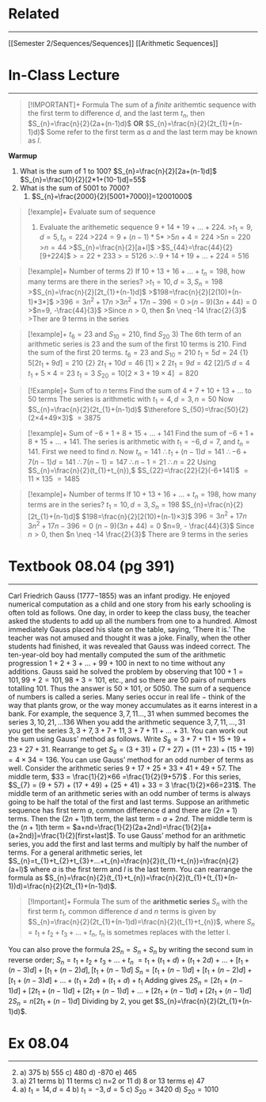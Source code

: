 # Related
---
[[Semester 2/Sequences/Sequences]]
[[Arithmetic Sequences]]
# In-Class Lecture
---
> [!IMPORTANT]+ Formula
> The sum of a *finite* arithemtic sequence with the first term to difference $d$, and the last term $t_{n}$, then
> $S_{n}=\frac{n}{2}(2a+(n-1)d)$
> **OR**
> $S_{n}=\frac{n}{2}(2t_{1}+(n-1)d)$
> Some refer to the first term as $a$ and the last term may be known as $l$.

**Warmup**
1) What is the sum of 1 to 100?
	$S_{n}=\frac{n}{2}[2a+(n-1)d]$
	$S_{n}=\frac{10}{2}[2*1+(10-1)d]=55$
2) What is the sum of 5001 to 7000?
	1) $S_{n}=\frac{2000}{2}[5001+7000)]=12001000$

>[!example]+ Evaluate sum of sequence
>1) Evaluate the arithemetic sequence $9+14+19+…+224$.
	>$t_{1}=9, d=5, t_{n}=224$
		>$224=9+(n-1)*5*$
	>$5n+4=224$
		>$5n=220$
		>$n=44$
	>$S_{n}=\frac{n}{2}[a+l]$
		>$S_{44}=\frac{44}{2}[9+224]$
		>$=22+233$
		>$=5126$
	>$\therefore 9+14+19+...+224=516$
	
>[!example]+ Number of terms
>2) If $10+13+16+...+t_{n}=198$, how many terms are there in the series?
	>$t_{1}=10, d=3, S_{n}=198$
	>$S_{n}=\frac{n}{2}[2t_{1}+(n-1)d]$
	>$198=\frac{n}{2}[2(10)+(n-1)*3*]$
	>$396=3n^{2}+17n$
	>$3n^{2}+17n-396=0$
	>$(n-9)(3n+44)=0$
	>$n=9, -\frac{44}{3}$
	>Since $n>0$, then $n \neq -14 \frac{2}{3}$
	>Ther are 9 terms in the series

>[!example]+ $t_{6}=23$ and $S_{10}=210$, find $S_{20}$
>3) The 6th term of an arithmetic series is $23$ and the sum of the first 10 terms is $210$. Find the sum of the first 20 terms.
>$t_{6}=23$ and $S_{10}=210$
>$t_{1}=5d=24$ {1}
>$5[2t_{1}+9d]=210$ {2}
>$2t_{1}+10d=46$ $[1]×2$
>$2t_{1}=9d=42$ $[2]/5$
>$d=4$
>$t_{1}+5×4=23$
>$t_{1}=3$
>$S_{20}=10[2×3+19×4]$
>$=820$

>[!Example]+ Sum of to $n$ terms
>Find the sum of $4+7+10+13+...$ to $50$ terms
>The series is arithmetic with $t_{1}=4, d=3, n=50$
>Now $S_{n}=\frac{n}{2}(2t_{1}+(n-1)d)$
>$\therefore S_{50}=\frac{50}{2}(2×4+49×3)$
>$=3875$

>[!example]+ Sum of $-6+1+8+15+…+141$
>Find the sum of $-6+1+8+15+...+141$.
>The series is arithmetic with $t_{1}=-6, d=7,$ and $t_{n}=141$.
>First we need to find $n$.
>Now $t_{n}=141$
>$\therefore t_{1}+(n-1)d=141$
>$\therefore -6+7(n-1)d=141$
>$\therefore 7(n-1)=147$
>$\therefore n-1=21$
>$\therefore n=22$
>Using $S_{n}=\frac{n}{2}(t_{1}+t_{n}),$
>$S_{22}=\frac{22}{2}(-6+141)$
>$=11×135$
>$=1485$

>[!example]+ Number of terms
>If $10+13+16+...+t_{n}=198$, how many terms are in the series?
>$t_{1}=10, d=3, S_{n}=198$
>$S_{n}=\frac{n}{2}[2t_{1}+(n-1)d]$
>$198=\frac{n}{2}[2(10)+(n-1)×3]$
>$396=3n^{2}+17n$
>$3n^{2}+17n-396=0$
>$(n-9)(3n+44)=0$
>$n=9, - \frac{44}{3}$
>Since $n>0$, then $n \neq -14 \frac{2}{3}$
>There are 9 terms in the series
# Textbook 08.04 (pg 391)
---
Carl Friedrich Gauss (1777−1855) was an infant prodigy. He enjoyed numerical computation as a child and one story from his early schooling is often told as follows.
One day, in order to keep the class busy, the teacher asked the students to add up all the numbers from one to a hundred. Almost immediately Gauss placed his slate on the table, saying, ‘There it is.’
The teacher was not amused and thought it was a joke. Finally, when the other students had finished, it was revealed that Gauss was indeed correct.
The ten-year-old boy had mentally computed the sum of the arithmetic progression $1+2+3+...+99+100$ in next to no time without any additions.
Gauss said he solved the problem by observing that $100 + 1 = 101, 99 + 2 = 101, 98 + 3 = 101$, etc., and so there are 50 pairs of numbers totalling 101. Thus the answer is $50 × 101$, or $5050$.
The sum of a sequence of numbers is called a series. Many series occur in real life − think of the way that plants grow, or the way money accumulates as it earns interest in a bank.
For example, the sequence $3, 7, 11 … , 31$ when summed becomes the series $3, 10, 21, ... 136$
When you add the arithmetic sequence $3, 7, 11, …, 31$ you get the series $3, 3 + 7, 3 + 7 + 11, 3 + 7 + 11 + … + 31$. You can work out the sum using Gauss’ method as follows.
Write $S_8 = 3 + 7 + 11 + 15 + 19 + 23 + 27 + 31.$
Rearrange to get $S_{8} = (3 + 31) + (7 + 27) + (11 + 23) + (15 + 19) = 4 × 34 = 136$.
You can use Gauss’ method for an odd number of terms as well.
Consider the arithmetic series $9 + 17 + 25 + 33 + 41 + 49 + 57$.
The middle term, $33 = \frac{1}{2}×66 =\frac{1}{2}(9+57)$ .
For this series, $S_{7} = (9 + 57) + (17 + 49) + (25 + 41) + 33 = 3 \frac{1}{2}×66=231$.
The middle term of an arithmetic series with an odd number of terms is always going to be half the total of the first and last terms. Suppose an arithmetic sequence has first term $a$, common difference d and there are $(2n + 1)$ terms.
Then the $(2n + 1)$th term, the last term = $a + 2nd.$
The middle term is the $(n + 1)$th term = $a+nd=\frac{1}{2}(2a+2nd)=\frac{1}{2}[a+(a+2nd)]=\frac{1}{2}[first+last]$.
To use Gauss’ method for an arithmetic series, you add the first and last terms and multiply by half the number of terms.
For a general arithmetic series, let $S_{n}=t_{1}+t_{2}+t_{3}+...+t_{n}=\frac{n}{2}(t_{1}+t_{n})=\frac{n}{2}(a+l)$ where $a$ is the first term and $l$ is the last term.
You can rearrange the formula as $S_{n}=\frac{n}{2}(t_{1}+t_{n})=\frac{n}{2}(t_{1}+(t_{1}+(n-1))d)=\frac{n}{2}(2t_{1}+(n-1)d)$.
>[!Important]+ Formula
>The sum of the **arithmetic series** $S_{n}$ with the first term $t_{1}$, common difference $d$ and $n$ terms is given by
>$S_{n}=\frac{n}{2}(2t_{1}+(n-1)d)=\frac{n}{2}(t_{1}+t_{n})$,
>where $S_{n}=t_{1}+t_{2}+t_{3}+...+t_{n}$, $t_{n}$ is sometmes replaces with the letter l.

You can also prove the formula $2S_{n}=S_{n}+S_{n}$ by writing the second sum in reverse order;
$S_{n}=t_{1}+t_{2}+t_{3}+...+t_{n}$
$=t_{1}+(t_{1}+d)+(t_{1}+2d)+...+[t_{1}+(n-3)d]+[t_{1}+(n-2)d], [t_{1}+(n-1)d]$
$S_{n}=[t_{1}+(n-1)d]+[t_{1}+(n-2)d]+[t_{1}+(n-3)d]+...+(t_{1}+2d)+(t_{1}+d)+t_{1}$
Adding gives
$2S_{n}=[2t_{1}+(n-1)d]+[2t_{1}+(n-1)d]+[2t_{1}+(n-1)d]+...+[2t_{1}+(n-1)d]+[2t_{1}+(n-1)d]$
$2S_{n}=n[2t_{1}+(n-1)d]$
Dividing by 2, you get $S_{n}=\frac{n}{2}(2t_{1}+(n-1)d)$.

# Ex 08.04
---
 2)
	 a) 375
	 b) 555
	 c) 480
	 d) -870
	 e) 465
3)
	a) 21 terms
	b) 11 terms
	c) n=2 or 11
	d) 8 or 13 terms
	e) 47
4)
	a) $t_{1}=14, d=4$
	b) $t_{1}=-3, d=5$
	c) $S_{20}=3420$
	d) $S_{20}=1010$